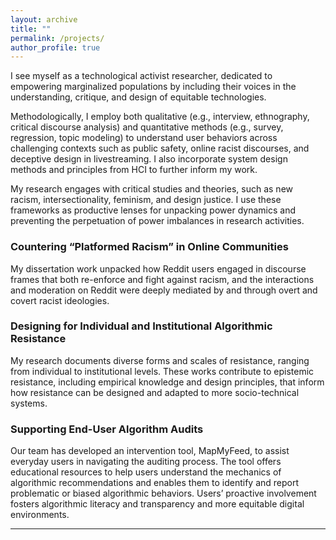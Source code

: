 ```yaml
---
layout: archive
title: ""
permalink: /projects/
author_profile: true
---
```


I see myself as a technological activist researcher, dedicated to empowering marginalized populations by including their voices in the understanding, critique, and design of equitable technologies. 

Methodologically, I employ both qualitative (e.g., interview, ethnography, critical discourse analysis) and quantitative methods (e.g., survey, regression, topic modeling) to understand user behaviors across challenging contexts such as public safety, online racist discourses, and deceptive design in livestreaming. I also incorporate system design methods and principles from HCI to further inform my work. 

My research engages with critical studies and theories, such as new racism, intersectionality, feminism, and design justice. I use these frameworks as productive lenses for unpacking power dynamics and preventing the perpetuation of power imbalances in research activities. 

### Countering “Platformed Racism” in Online Communities

My dissertation work unpacked how Reddit users engaged in discourse frames that both re-enforce and fight against racism, and the interactions and moderation on Reddit were deeply mediated by and through overt and covert racist ideologies.

### Designing for Individual and Institutional Algorithmic Resistance

My research documents diverse forms and scales of resistance, ranging from individual to institutional levels. These works contribute to epistemic resistance, including empirical knowledge and design principles, that inform how resistance can be designed and adapted to more socio-technical systems.

### Supporting End-User Algorithm Audits

Our team has developed an intervention tool, MapMyFeed, to assist everyday users in navigating the auditing process. The tool offers educational resources to help users understand the mechanics of algorithmic recommendations and enables them to identify and report problematic or biased algorithmic behaviors. Users’ proactive involvement fosters algorithmic literacy and transparency and more equitable digital environments.


---
<!--
## Project 2: Algorithmic Transparency
![Algorithmic Transparency](/images/project2_image.png)  
[Image Source](https://example.com/project2-source-link)  
**Another title**  
A brief overview. This research aims to enhance transparency in AI-driven systems, providing insights into biases and developing tools that support user understanding.

---

## Project 3: Inclusive Pedagogy
![Inclusive Pedagogy](/images/project3_image.png)  
[Image Source](https://example.com/project3-source-link)  
**Title for Inclusive Pedagogy**  
Focused on equitable data science education, this project builds culturally relevant teaching resources to engage underrepresented students in STEM fields.
<!--{% include base_path %}


{% for post in site.projects %}
  {% include archive-single.html %}
{% endfor %}-->

